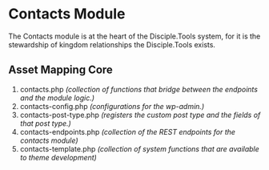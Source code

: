 # Contacts Module
The Contacts module is at the heart of the Disciple.Tools system, for it is the stewardship of kingdom relationships
the Disciple.Tools exists. 

## Asset Mapping Core
1. contacts.php _(collection of functions that bridge between the endpoints and the module logic.)_
1. contacts-config.php _(configurations for the wp-admin.)_
1. contacts-post-type.php _(registers the custom post type and the fields of that post type.)_
1. contacts-endpoints.php _(collection of the REST endpoints for the contacts module)_
1. contacts-template.php _(collection of system functions that are available to theme development)_

